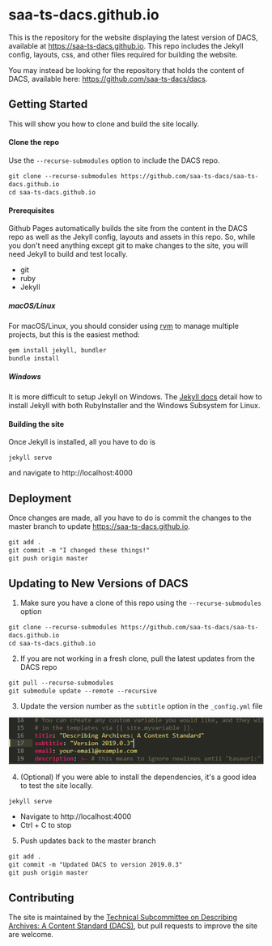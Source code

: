 # saa-ts-dacs.github.io
This is the repository for the website displaying the latest version of DACS, available at https://saa-ts-dacs.github.io. This repo includes the Jekyll config, layouts, css, and other files required for building the website.

You may instead be looking for the repository that holds the content of DACS, available here: https://github.com/saa-ts-dacs/dacs.



## Getting Started

This will show you how to clone and build the site locally.

#### Clone the repo

Use the `--recurse-submodules` option to include the DACS repo.

```
git clone --recurse-submodules https://github.com/saa-ts-dacs/saa-ts-dacs.github.io
cd saa-ts-dacs.github.io
```

#### Prerequisites

Github Pages automatically builds the site from the content in the DACS repo as well as the Jekyll config, layouts and assets in this repo. So, while you don't need anything except git to make changes to the site, you will need Jekyll to build and test locally.

* git
* ruby
* Jekyll

##### macOS/Linux

For macOS/Linux, you should consider using [rvm](https://rvm.io/rvm/install) to manage multiple projects, but this is the easiest method:

```
gem install jekyll, bundler
bundle install
```

##### Windows

It is more difficult to setup Jekyll on Windows. The [Jekyll docs](https://jekyllrb.com/docs/installation/windows/) detail how to install Jekyll with both RubyInstaller and the Windows Subsystem for Linux.

#### Building the site

Once Jekyll is installed, all you have to do is 

```
jekyll serve
```

and navigate to http://localhost:4000



## Deployment

Once changes are made, all you have to do is commit the changes to the master branch to update https://saa-ts-dacs.github.io.

```
git add .
git commit -m "I changed these things!"
git push origin master
```


## Updating to New Versions of DACS

1. Make sure you have a clone of this repo using the `--recurse-submodules` option

```
git clone --recurse-submodules https://github.com/saa-ts-dacs/saa-ts-dacs.github.io
cd saa-ts-dacs.github.io
```

2. If you are not working in a fresh clone, pull the latest updates from the DACS repo

```
git pull --recurse-submodules
git submodule update --remote --recursive
```

3. Update the version number as the `subtitle` option in the `_config.yml` file

![Screenshot showing how to update the version number on line 17 of _config.yml](updating.png)

4. (Optional) If you were able to install the dependencies, it's a good idea to test the site locally.

```
jekyll serve
```
* Navigate to http://localhost:4000
* Ctrl + C to stop

5. Push updates back to the master branch

```
git add .
git commit -m "Updated DACS to version 2019.0.3"
git push origin master
```

## Contributing

The site is maintained by the [Technical Subcommittee on Describing Archives: A Content Standard (DACS)](https://www2.archivists.org/groups/technical-subcommittee-on-describing-archives-a-content-standard-dacs), but pull requests to improve the site are welcome.


